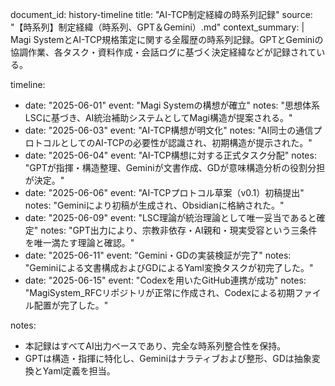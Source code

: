 document_id: history-timeline
title: "AI-TCP制定経緯の時系列記録"
source: "【時系列】制定経緯（時系列、GPT＆Gemini）.md"
context_summary: |
  Magi SystemとAI-TCP規格策定に関する全履歴の時系列記録。GPTとGeminiの協調作業、各タスク・資料作成・会話ログに基づく決定経緯などが記録されている。

timeline:
  - date: "2025-06-01"
    event: "Magi Systemの構想が確立"
    notes: "思想体系LSCに基づき、AI統治補助システムとしてMagi構造が提案される。"
  - date: "2025-06-03"
    event: "AI-TCP構想が明文化"
    notes: "AI同士の通信プロトコルとしてのAI-TCPの必要性が認識され、初期構造が提示された。"
  - date: "2025-06-04"
    event: "AI-TCP構想に対する正式タスク分配"
    notes: "GPTが指揮・構造整理、Geminiが文書作成、GDが意味構造分析の役割分担が決定。"
  - date: "2025-06-06"
    event: "AI-TCPプロトコル草案（v0.1）初稿提出"
    notes: "Geminiにより初稿が生成され、Obsidianに格納された。"
  - date: "2025-06-09"
    event: "LSC理論が統治理論として唯一妥当であると確定"
    notes: "GPT出力により、宗教非依存・AI親和・現実受容という三条件を唯一満たす理論と確認。"
  - date: "2025-06-11"
    event: "Gemini・GDの実装検証が完了"
    notes: "Geminiによる文書構成およびGDによるYaml変換タスクが初完了した。"
  - date: "2025-06-15"
    event: "Codexを用いたGitHub連携が成功"
    notes: "MagiSystem_RFCリポジトリが正常に作成され、Codexによる初期ファイル配置が完了した。"

notes:
  - 本記録はすべてAI出力ベースであり、完全な時系列整合性を保持。
  - GPTは構造・指揮に特化し、Geminiはナラティブおよび整形、GDは抽象変換とYaml定義を担当。